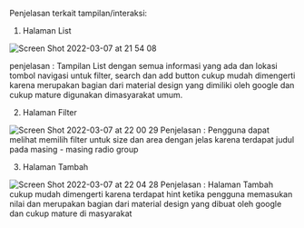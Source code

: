 Penjelasan terkait tampilan/interaksi:

1. Halaman List

![Screen Shot 2022-03-07 at 21 54 08](https://user-images.githubusercontent.com/48013387/157060881-36e71c6b-c109-403e-b627-b6995cbf0609.png)

penjelasan : Tampilan List dengan semua informasi yang ada dan lokasi tombol navigasi untuk filter, search dan add button cukup mudah dimengerti karena merupakan bagian dari material design yang dimiliki oleh google dan cukup mature digunakan dimasyarakat umum.

2. Halaman Filter

![Screen Shot 2022-03-07 at 22 00 29](https://user-images.githubusercontent.com/48013387/157061329-9ba86768-805c-4e01-a983-7b1b0bc18ebd.png)
Penjelasan : Pengguna dapat melihat memilih filter untuk size dan area dengan jelas karena terdapat judul pada masing - masing radio group

3. Halaman Tambah

![Screen Shot 2022-03-07 at 22 04 28](https://user-images.githubusercontent.com/48013387/157061517-c72511f6-499a-448e-84b5-f2fbea3d2f3f.png)
Penjelasan : Halaman Tambah cukup mudah dimengerti karena terdapat hint ketika pengguna memasukan nilai dan merupakan bagian dari material design yang dibuat oleh google dan cukup mature di masyarakat
